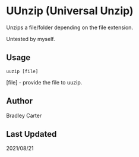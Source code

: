 # UUnzip (Universal Unzip)

Unzips a file/folder depending on the file extension.

Untested by myself.


## Usage
`uuzip [file]`

[file] - provide the file to uuzip.


## Author
Bradley Carter


## Last Updated
2021/08/21
